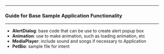 ------
### Guide for Base Sample Application Functionality        
-----         

- **AlertDialog**: base code that can be use to create alert popup box
- **Animation**: use to make animation, such as loading animation, etc
- **MediaPlayer**: include sound and songs if necessary to Application
- **PetBio**: sample file for intent
